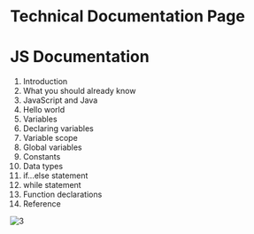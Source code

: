 # Technical Documentation Page
# JS Documentation
<ol>
  <li>Introduction</li>
  <li>What you should already know</li>
  <li>JavaScript and Java</li>
  <li>Hello world</li>
  <li>Variables</li>
  <li>Declaring variables</li>
  <li>Variable scope</li>
  <li>Global variables</li>
  <li>Constants</li>
  <li>Data types</li>
  <li>if...else statement</li>
  <li>while statement</li>
  <li>Function declarations</li>
  <li>Reference</li>
</ol>

![3](https://github.com/Balaramtech/FreeCodeCamp-Responsive-web-design-projects/assets/65490609/ed6b3d3f-e69e-4746-a29b-e64bc8f05d21)
